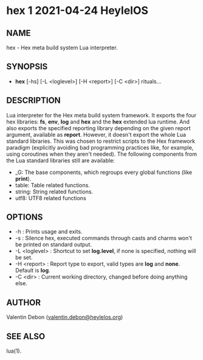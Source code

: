 # hex 1 2021-04-24 HeylelOS

## NAME
hex - Hex meta build system Lua interpreter.

## SYNOPSIS
- **hex** [-hs] [-L \<loglevel\>] [-H \<report\>] [-C \<dir\>] rituals...

## DESCRIPTION
Lua interpreter for the Hex meta build system framework.
It exports the four hex libraries: **fs**, **env**, **log** and **hex** and the **hex** extended lua runtime.
And also exports the specified reporting library depending on the given report argument, available as **report**.
However, it doesn't export the whole Lua standard libraries.
This was chosen to restrict scripts to the Hex framework paradigm (explicitly avoiding bad programming practices like, for example, using coroutines when they aren't needed).
The following components from the Lua standard libraries still are available:
- \_G: The base components, which regroups every global functions (like __print__).
- table: Table related functions.
- string: String related functions.
- utf8: UTF8 related functions

## OPTIONS
- -h : Prints usage and exits.
- -s : Silence hex, executed commands through casts and charms won't be printed on standard output.
- -L \<loglevel\> : Shortcut to set **log.level**, if none is specified, nothing will be set.
- -H \<report\> : Report type to export, valid types are **log** and **none**. Default is **log**.
- -C \<dir\> : Current working directory, changed before doing anything else.

## AUTHOR
Valentin Debon (valentin.debon@heylelos.org)

## SEE ALSO
lua(1).

